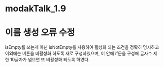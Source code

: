 # modakTalk_1.9
# 이름 생성 오류 수정
isEmpty를 쓰는게 아닌 isNotEmpty를 사용하여 활성화 되는 조건을 정확히 명시하고 이외에는 버튼을 비활성화 하도록 새로 구성하였으며, 이 안에 if문을 구성해 글자수 제한 10글자가 넘으면 또 비활성화 되도록 하였다.
